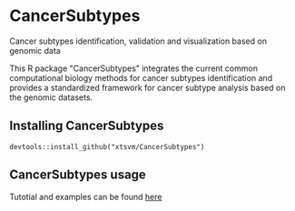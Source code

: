 # CancerSubtypes
Cancer subtypes identification, validation and visualization based on genomic data

This R package "CancerSubtypes" integrates the current common computational biology methods for cancer subtypes identification and provides a standardized framework for cancer subtype analysis based on the genomic datasets.

## Installing CancerSubtypes

```{r,eval=FALSE,warning=FALSE,message=FALSE}
devtools::install_github("xtsvm/CancerSubtypes")
```

## CancerSubtypes usage
Tutotial and examples can be found  [here](http://htmlpreview.github.io/?https://github.com/xtsvm/Documents/blob/master/CancerSubtypes-vignette.html)

<!--(https://github.com/xtsvm/CancerSubtypes/blob/master/vignettes/CancerSubtypes-vignette.Rmd)-->
